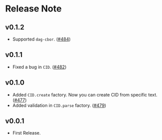 # Release Note

## v0.1.2

- Supported `dag-cbor`. ([#484](https://github.com/myConsciousness/atproto.dart/issues/484))

## v0.1.1

- Fixed a bug in `CID`. ([#482](https://github.com/myConsciousness/atproto.dart/issues/482))

## v0.1.0

- Added `CID.create` factory. Now you can create CID from specific text. ([#477](https://github.com/myConsciousness/atproto.dart/issues/477))
- Added validation in `CID.parse` factory. ([#479](https://github.com/myConsciousness/atproto.dart/issues/479))

## v0.0.1

- First Release.
